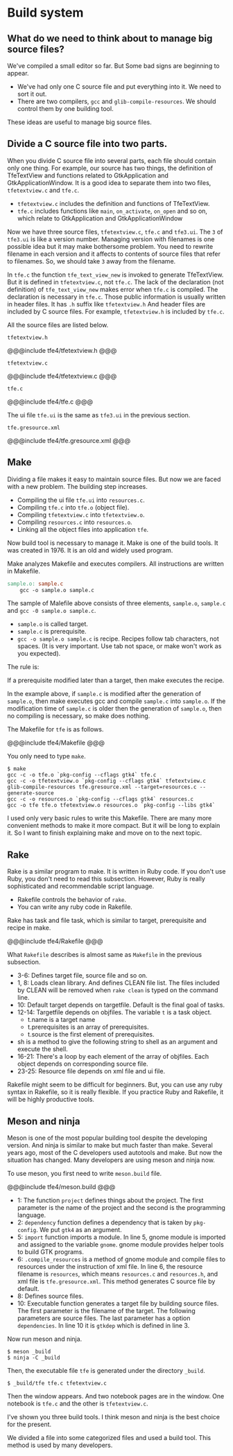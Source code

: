 # Build system

## What do we need to think about to manage big source files?

We've compiled a small editor so far.
But Some bad signs are beginning to appear.

- We've had only one C source file and put everything into it.
We need to sort it out.
- There are two compilers, `gcc` and `glib-compile-resources`.
We should control them by one building tool. 

These ideas are useful to manage big source files.

## Divide a C source file into two parts.

When you divide C source file into several parts, each file should contain only one thing.
For example, our source has two things, the definition of TfeTextView and functions related to GtkApplication and GtkApplicationWindow.
It is a good idea to separate them into two files, `tfetextview.c` and `tfe.c`.

- `tfetextview.c` includes the definition and functions of TfeTextView.
- `tfe.c` includes functions like `main`, `on_activate`, `on_open` and so on, which relate to GtkApplication and GtkApplicationWindow

Now we have three source files, `tfetextview.c`, `tfe.c` and `tfe3.ui`.
The `3` of `tfe3.ui` is like a version number.
Managing version with filenames is one possible idea but it may make bothersome problem.
You need to rewrite filename in each version and it affects to contents of source files that refer to filenames.
So, we should take `3` away from the filename.

In `tfe.c` the function `tfe_text_view_new` is invoked to generate TfeTextView.
But it is defined in `tfetextview.c`, not `tfe.c`.
The lack of the declaration (not definition) of `tfe_text_view_new` makes error when `tfe.c` is compiled.
The declaration is necessary in `tfe.c`.
Those public information is usually written in header files.
It has `.h` suffix like `tfetextview.h`
And header files are included by C source files.
For example, `tfetextview.h` is included by `tfe.c`.

All the source files are listed below.

`tfetextview.h`

@@@include
tfe4/tfetextview.h
@@@

`tfetextview.c`

@@@include
tfe4/tfetextview.c
@@@

`tfe.c`

@@@include
tfe4/tfe.c
@@@

The ui file `tfe.ui` is the same as `tfe3.ui` in the previous section.

`tfe.gresource.xml`

@@@include
tfe4/tfe.gresource.xml
@@@

## Make

Dividing a file makes it easy to maintain source files.
But now we are faced with a new problem.
The building step increases.

- Compiling the ui file `tfe.ui` into `resources.c`.
- Compiling `tfe.c` into `tfe.o` (object file).
- Compiling `tfetextview.c` into `tfetextview.o`.
- Compiling `resources.c` into `resources.o`.
- Linking all the object files into application `tfe`.

Now build tool is necessary to manage it.
Make is one of the build tools.
It was created in 1976.
It is an old and widely used program.

Make analyzes Makefile and executes compilers.
All instructions are written in Makefile.

~~~makefile
sample.o: sample.c
    gcc -o sample.o sample.c
~~~

The sample of Malefile above consists of three elements, `sample.o`, `sample.c` and `gcc -0 sample.o sample.c`.

- `sample.o` is called target.
- `sample.c` is prerequisite.
- `gcc -o sample.o sample.c` is recipe.
Recipes follow tab characters, not spaces.
(It is very important. Use tab not space, or make won't work as you expected).

The rule is:

If a prerequisite modified later than a target, then make executes the recipe.

In the example above, if `sample.c` is modified after the generation of `sample.o`, then make executes gcc and compile `sample.c` into `sample.o`.
If the modification time of `sample.c` is older then the generation of `sample.o`, then no compiling is necessary, so make does nothing.

The Makefile for `tfe` is as follows.

@@@include
tfe4/Makefile
@@@

You only need to type `make`.

    $ make
    gcc -c -o tfe.o `pkg-config --cflags gtk4` tfe.c
    gcc -c -o tfetextview.o `pkg-config --cflags gtk4` tfetextview.c
    glib-compile-resources tfe.gresource.xml --target=resources.c --generate-source
    gcc -c -o resources.o `pkg-config --cflags gtk4` resources.c
    gcc -o tfe tfe.o tfetextview.o resources.o `pkg-config --libs gtk4`

I used only very basic rules to write this Makefile.
There are many more convenient methods to make it more compact.
But it will be long to explain it.
So I want to finish explaining make and move on to the next topic.

## Rake

Rake is a similar program to make.
It is written in Ruby code.
If you don't use Ruby, you don't need to read this subsection.
However, Ruby is really sophisticated and recommendable script language.

- Rakefile controls the behavior of `rake`.
- You can write any ruby code in Rakefile.

Rake has task and file task, which is similar to target, prerequisite and recipe in make.

@@@include
tfe4/Rakefile
@@@

What `Rakefile` describes is almost same as `Makefile` in the previous subsection. 

- 3-6: Defines target file, source file and so on.
- 1, 8: Loads clean library. And defines CLEAN file list.
The files included by CLEAN will be removed when `rake clean` is typed on the command line.
- 10: Default target depends on targetfile.
Default is the final goal of tasks.
- 12-14: Targetfile depends on objfiles.
The variable `t` is a task object.
  - t.name is a target name
  - t.prerequisites is an array of prerequisites.
  - t.source is the first element of prerequisites.
- sh is a method to give the following string to shell as an argument and execute the shell.
- 16-21: There's a loop by each element of the array of objfiles. Each object depends on corresponding source file.
- 23-25: Resource file depends on xml file and ui file.

Rakefile might seem to be difficult for beginners.
But, you can use any ruby syntax in Rakefile, so it is really flexible.
If you practice Ruby and Rakefile, it will be highly productive tools.

## Meson and ninja

Meson is one of the most popular building tool despite the developing version.
And ninja is similar to make but much faster than make.
Several years ago, most of the C developers used autotools and make.
But now the situation has changed.
Many developers are using meson and ninja now.

To use meson, you first need to write `meson.build` file.

@@@include
tfe4/meson.build
@@@

- 1: The function `project` defines things about the project.
The first parameter is the name of the project and the second is the programming language.
- 2: `dependency` function defines a dependency that is taken by `pkg-config`.
We put `gtk4` as an argument.
- 5: `import` function imports a module.
In line 5, gnome module is imported and assigned to the variable `gnome`.
gnome module provides helper tools to build GTK programs.
- 6: `.compile_resources` is a method of gnome module and compile files to resources under the instruction of xml file.
In line 6, the resource filename is `resources`, which means `resources.c` and `resources.h`, and xml file is `tfe.gresource.xml`.
This method generates C source file by default.
- 8: Defines source files.
- 10: Executable function generates a target file by building source files.
The first parameter is the filename of the target. The following parameters are source files.
The last parameter has a option `dependencies`.
In line 10 it is `gtkdep` which is defined in line 3.

Now run meson and ninja.

    $ meson _build
    $ ninja -C _build

Then, the executable file `tfe` is generated under the directory `_build`.

    $ _build/tfe tfe.c tfetextview.c

Then the window appears.
And two notebook pages are in the window.
One notebook is `tfe.c` and the other is `tfetextview.c`.

I've shown you three build tools.
I think meson and ninja is the best choice for the present.

We divided a file into some categorized files and used a build tool.
This method is used by many developers.

